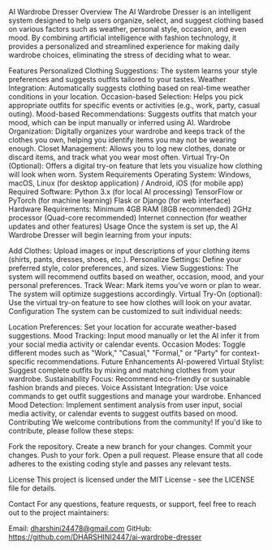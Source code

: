 AI Wardrobe Dresser
Overview
The AI Wardrobe Dresser is an intelligent system designed to help users organize, select, and suggest clothing based on various factors such as weather, personal style, occasion, and even mood. By combining artificial intelligence with fashion technology, it provides a personalized and streamlined experience for making daily wardrobe choices, eliminating the stress of deciding what to wear.

Features
Personalized Clothing Suggestions: The system learns your style preferences and suggests outfits tailored to your tastes.
Weather Integration: Automatically suggests clothing based on real-time weather conditions in your location.
Occasion-based Selection: Helps you pick appropriate outfits for specific events or activities (e.g., work, party, casual outing).
Mood-based Recommendations: Suggests outfits that match your mood, which can be input manually or inferred using AI.
Wardrobe Organization: Digitally organizes your wardrobe and keeps track of the clothes you own, helping you identify items you may not be wearing enough.
Closet Management: Allows you to log new clothes, donate or discard items, and track what you wear most often.
Virtual Try-On (Optional): Offers a digital try-on feature that lets you visualize how clothing will look when worn.
System Requirements
Operating System: Windows, macOS, Linux (for desktop application) / Android, iOS (for mobile app)
Required Software:
Python 3.x (for local AI processing)
TensorFlow or PyTorch (for machine learning)
Flask or Django (for web interface)
Hardware Requirements:
Minimum 4GB RAM (8GB recommended)
2GHz processor (Quad-core recommended)
Internet connection (for weather updates and other features)
Usage
Once the system is set up, the AI Wardrobe Dresser will begin learning from your inputs:

Add Clothes: Upload images or input descriptions of your clothing items (shirts, pants, dresses, shoes, etc.).
Personalize Settings: Define your preferred style, color preferences, and sizes.
View Suggestions: The system will recommend outfits based on weather, occasion, mood, and your personal preferences.
Track Wear: Mark items you've worn or plan to wear. The system will optimize suggestions accordingly.
Virtual Try-On (optional): Use the virtual try-on feature to see how clothes will look on your avatar.
Configuration
The system can be customized to suit individual needs:

Location Preferences: Set your location for accurate weather-based suggestions.
Mood Tracking: Input mood manually or let the AI infer it from your social media activity or calendar events.
Occasion Modes: Toggle different modes such as "Work," "Casual," "Formal," or "Party" for context-specific recommendations.
Future Enhancements
AI-powered Virtual Stylist: Suggest complete outfits by mixing and matching clothes from your wardrobe.
Sustainability Focus: Recommend eco-friendly or sustainable fashion brands and pieces.
Voice Assistant Integration: Use voice commands to get outfit suggestions and manage your wardrobe.
Enhanced Mood Detection: Implement sentiment analysis from user input, social media activity, or calendar events to suggest outfits based on mood.
Contributing
We welcome contributions from the community! If you'd like to contribute, please follow these steps:

Fork the repository.
Create a new branch for your changes.
Commit your changes.
Push to your fork.
Open a pull request.
Please ensure that all code adheres to the existing coding style and passes any relevant tests.

License
This project is licensed under the MIT License - see the LICENSE file for details.

Contact
For any questions, feature requests, or support, feel free to reach out to the project maintainers:

Email: dharshini24478@gmail.com
GitHub: https://github.com/DHARSHINI2447/ai-wardrobe-dresser
